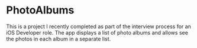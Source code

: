 # PhotoAlbums
This is a project I recently completed as part of the interview process for an iOS Developer role. The app displays a list of photo albums and allows see the photos in each album in a separate list.
